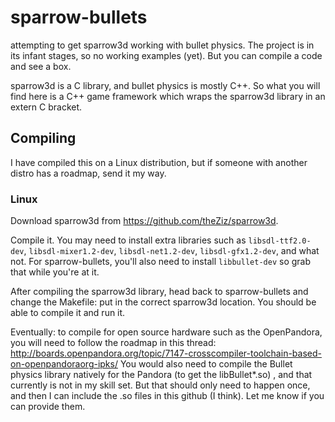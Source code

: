 sparrow-bullets
===============

attempting to get sparrow3d working with bullet physics. The
project is in its infant stages, so no working examples (yet).  But
you can compile a code and see a box.

sparrow3d is a C library, and bullet physics is mostly C++.  So
what you will find here is a C++ game framework which wraps
the sparrow3d library in an extern C bracket.


Compiling
---------

I have compiled this on a Linux distribution, but if someone
with another distro has a roadmap, send it my way.


### Linux

Download sparrow3d from https://github.com/theZiz/sparrow3d.

Compile it.  You may need to install extra libraries such as
`libsdl-ttf2.0-dev`, `libsdl-mixer1.2-dev`, `libsdl-net1.2-dev`,
`libsdl-gfx1.2-dev`, and what not.  For sparrow-bullets, you'll 
also need to install `libbullet-dev` so grab that while you're at it.

After compiling the sparrow3d library, head back to sparrow-bullets
and change the Makefile:  put in the correct sparrow3d location.  You
should be able to compile it and run it.

Eventually:  to compile for open source hardware such as the OpenPandora,
you will need to follow the roadmap in this thread:
http://boards.openpandora.org/topic/7147-crosscompiler-toolchain-based-on-openpandoraorg-ipks/
You would also need to compile the Bullet physics library natively for the 
Pandora (to get the libBullet\*.so) , and that currently is not in my skill
set.   But that should only need to happen once, and then I can include the .so
files in this github (I think).  Let me know if you can provide them.
